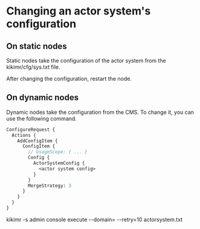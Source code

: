 # Changing an actor system's configuration

## On static nodes

Static nodes take the configuration of the actor system from the kikimr/cfg/sys.txt file.

After changing the configuration, restart the node.

## On dynamic nodes

Dynamic nodes take the configuration from the CMS. To change it, you can use the following command.

```proto
ConfigureRequest {
  Actions {
    AddConfigItem {
      ConfigItem {
        // UsageScope: { ... }
        Config {
          ActorSystemConfig {
            <actor system config>
          }  
        }
        MergeStrategy: 3
      }
    }
  }
}
```

kikimr -s <endpoint> admin console execute --domain=<domain> --retry=10 actorsystem.txt

```



